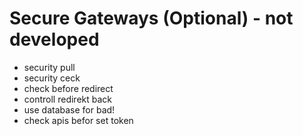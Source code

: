 # Secure Gateways (Optional) - not developed
- security pull
- security ceck
- check before redirect
- controll redirekt back
- use database for bad!
- check apis befor set token
